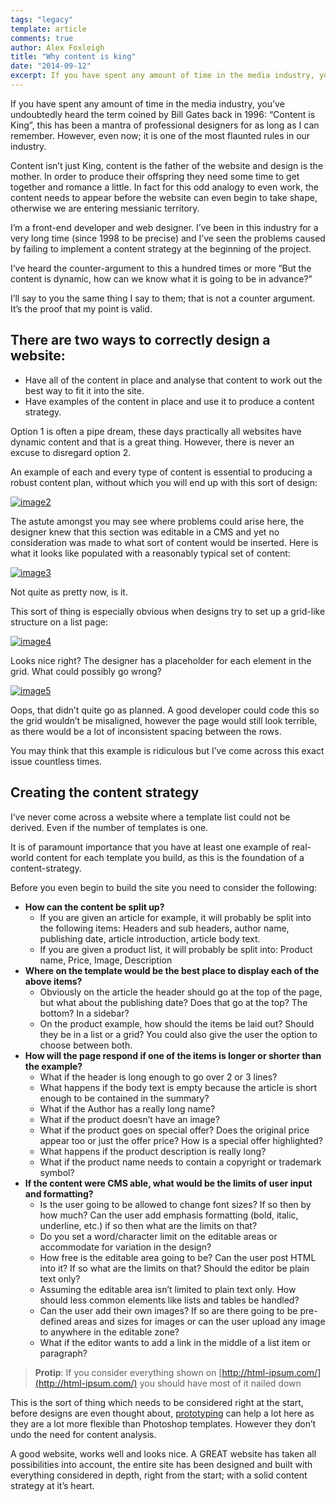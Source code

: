 ```yaml
---
tags: "legacy"
template: article 
comments: true 
author: Alex Foxleigh
title: "Why content is king"
date: "2014-09-12"
excerpt: If you have spent any amount of time in the media industry, you’ve undoubtedly heard the term coined by Bill Gates back in 1996 "Content is King”
---
```


If you have spent any amount of time in the media industry, you’ve undoubtedly heard the term coined by Bill Gates back in 1996: “Content is King”, this has been a mantra of professional designers for as long as I can remember. However, even now; it is one of the most flaunted rules in our industry.

<!-- end -->

Content isn’t just King, content is the father of the website and design is the mother. In order to produce their offspring they need some time to get together and romance a little. In fact for this odd analogy to even work, the content needs to appear before the website can even begin to take shape, otherwise we are entering messianic territory.

I’m a front-end developer and web designer. I’ve been in this industry for a very long time (since 1998 to be precise) and I’ve seen the problems caused by failing to implement a content strategy at the beginning of the project.

I’ve heard the counter-argument to this a hundred times or more “But the content is dynamic, how can we know what it is going to be in advance?”

I’ll say to you the same thing I say to them; that is not a counter argument. It’s the proof that my point is valid.

## **There are two ways to correctly design a website:**

- Have all of the content in place and analyse that content to work out the best way to fit it into the site.
- Have examples of the content in place and use it to produce a content strategy.

Option 1 is often a pipe dream, these days practically all websites have dynamic content and that is a great thing. However, there is never an excuse to disregard option 2.

An example of each and every type of content is essential to producing a robust content plan, without which you will end up with this sort of design:

[![image2](http://foxleigh.me/wp-content/uploads/2014/09/image2.png)](http://staging.digitalfusionmag.com/wp-content/uploads/2015/03/image2.png)

The astute amongst you may see where problems could arise here, the designer knew that this section was editable in a CMS and yet no consideration was made to what sort of content would be inserted. Here is what it looks like populated with a reasonably typical set of content:

[![image3](http://foxleigh.me/wp-content/uploads/2014/09/image3.png)](http://staging.digitalfusionmag.com/wp-content/uploads/2015/03/image3.png)

Not quite as pretty now, is it.

This sort of thing is especially obvious when designs try to set up a grid-like structure on a list page:

[![image4](http://foxleigh.me/wp-content/uploads/2014/09/image4.png)](http://staging.digitalfusionmag.com/wp-content/uploads/2015/03/image4.png)

Looks nice right? The designer has a placeholder for each element in the grid. What could possibly go wrong?

[![image5](http://foxleigh.me/wp-content/uploads/2014/09/image5.png)](http://staging.digitalfusionmag.com/wp-content/uploads/2015/03/image5.png)

Oops, that didn’t quite go as planned. A good developer could code this so the grid wouldn’t be misaligned, however the page would still look terrible, as there would be a lot of inconsistent spacing between the rows.

You may think that this example is ridiculous but I’ve come across this exact issue countless times.

## Creating the content strategy

I’ve never come across a website where a template list could not be derived. Even if the number of templates is one.

It is of paramount importance that you have at least one example of real-world content for each template you build, as this is the foundation of a content-strategy.

Before you even begin to build the site you need to consider the following:

- **How can the content be split up?**
    - If you are given an article for example, it will probably be split into the following items: Headers and sub headers, author name, publishing date, article introduction, article body text.
    - If you are given a product list, it will probably be split into: Product name, Price, Image, Description
- **Where on the template would be the best place to display each of the above items?**
    - Obviously on the article the header should go at the top of the page, but what about the publishing date? Does that go at the top? The bottom? In a sidebar?
    - On the product example, how should the items be laid out? Should they be in a list or a grid? You could also give the user the option to choose between both.
- **How will the page respond if one of the items is longer or shorter than the example?**
    - What if the header is long enough to go over 2 or 3 lines?
    - What happens if the body text is empty because the article is short enough to be contained in the summary?
    - What if the Author has a really long name?
    - What if the product doesn’t have an image?
    - What if the product goes on special offer? Does the original price appear too or just the offer price? How is a special offer highlighted?
    - What happens if the product description is really long?
    - What if the product name needs to contain a copyright or trademark symbol?
- **If the content were CMS able, what would be the limits of user input and formatting?**
    - Is the user going to be allowed to change font sizes? If so then by how much? Can the user add emphasis formatting (bold, italic, underline, etc.) if so then what are the limits on that?
    - Do you set a word/character limit on the editable areas or accommodate for variation in the design?
    - How free is the editable area going to be? Can the user post HTML into it? If so what are the limits on that? Should the editor be plain text only?
    - Assuming the editable area isn’t limited to plain text only. How should less common elements like lists and tables be handled?
    - Can the user add their own images? If so are there going to be pre-defined areas and sizes for images or can the user upload any image to anywhere in the editable zone?
    - What if the editor wants to add a link in the middle of a list item or paragraph?

> **Protip**: If you consider everything shown on [http://html-ipsum.com/](http://html-ipsum.com/) you should have most of it nailed down

This is the sort of thing which needs to be considered right at the start, before designs are even thought about, [prototyping](http://blog.teamtreehouse.com/responsive-web-design-in-the-browser-part-1-kill-photoshop) can help a lot here as they are a lot more flexible than Photoshop templates. However they don’t undo the need for content analysis.

A good website, works well and looks nice. A GREAT website has taken all possibilities into account, the entire site has been designed and built with everything considered in depth, right from the start; with a solid content strategy at it’s heart.
